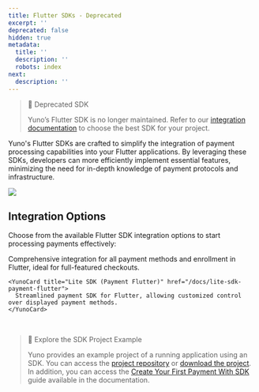 ```yaml
---
title: Flutter SDKs - Deprecated
excerpt: ''
deprecated: false
hidden: true
metadata:
  title: ''
  description: ''
  robots: index
next:
  description: ''
---
```

> 🚧 Deprecated SDK
>
> Yuno’s Flutter SDK is no longer maintained. Refer to our [integration documentation](https://docs.y.uno/docs/choose-the-right-integration-for-you) to choose the best SDK for your project.

Yuno's Flutter SDKs are crafted to simplify the integration of payment processing capabilities into your Flutter applications. By leveraging these SDKs, developers can more efficiently implement essential features, minimizing the need for in-depth knowledge of payment protocols and infrastructure.

<Image align="center" src="https://files.readme.io/2e1d03a6eec5051a64763f36225454778d7125c344f1d741d0c01cfcdafe4186-flutter-image.png" />

## Integration Options

Choose from the available Flutter SDK integration options to start processing payments effectively:

<Shelf classname="cards_container">
  <div class="second_row">
    <YunoCard title="Full SDK (Flutter)" href="/docs/full-sdk-flutter">
      Comprehensive integration for all payment methods and enrollment in Flutter, ideal for full-featured checkouts.
    </YunoCard>

    <YunoCard title="Lite SDK (Payment Flutter)" href="/docs/lite-sdk-payment-flutter">
      Streamlined payment SDK for Flutter, allowing customized control over displayed payment methods.
    </YunoCard>
  </div>
</Shelf>

<br />

> 📘 Explore the SDK Project Example
>
> Yuno provides an example project of a running application using an SDK. You can access the [project repository](https://github.com/yuno-payments/yuno-sdk-web) or [download the project](https://github.com/yuno-payments/yuno-sdk-web/archive/refs/heads/main.zip). In addition, you can access the [Create Your First Payment With SDK](/docs/step-2-your-first-payment) guide available in the documentation.
